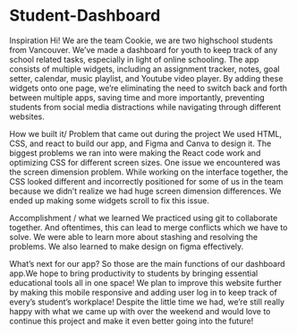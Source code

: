 # Student-Dashboard

Inspiration
Hi! We are the team Cookie, we are two highschool students from Vancouver. We’ve made a dashboard for youth to keep track of any school related tasks, especially in light of online schooling. The app consists of multiple widgets, including an assignment tracker, notes, goal setter, calendar, music playlist, and Youtube video player. By adding these widgets onto one page, we’re eliminating the need to switch back and forth between multiple apps, saving time and more importantly, preventing students from social media distractions while navigating through different websites.

How we built it/ Problem that came out during the project
We used HTML, CSS, and react to build our app, and Figma and Canva to design it. The biggest problems we ran into were making the React code work and optimizing CSS for different screen sizes. One issue we encountered was the screen dimension problem. While working on the interface together, the CSS looked different and incorrectly positioned for some of us in the team because we didn’t realize we had huge screen dimension differences. We ended up making some widgets scroll to fix this issue.

Accomplishment / what we learned
We practiced using git to collaborate together. And oftentimes, this can lead to merge conflicts which we have to solve. We were able to learn more about stashing and resolving the problems. We also learned to make design on figma effectively.

What’s next for our app?
So those are the main functions of our dashboard app.We hope to bring productivity to students by bringing essential educational tools all in one space! We plan to improve this website further by making this mobile responsive and adding user log in to keep track of every’s student’s workplace! Despite the little time we had, we’re still really happy with what we came up with over the weekend and would love to continue this project and make it even better going into the future!
